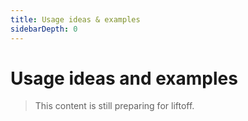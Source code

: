```yaml
---
title: Usage ideas & examples
sidebarDepth: 0
---
```


# Usage ideas and examples

> This content is still preparing for liftoff.
